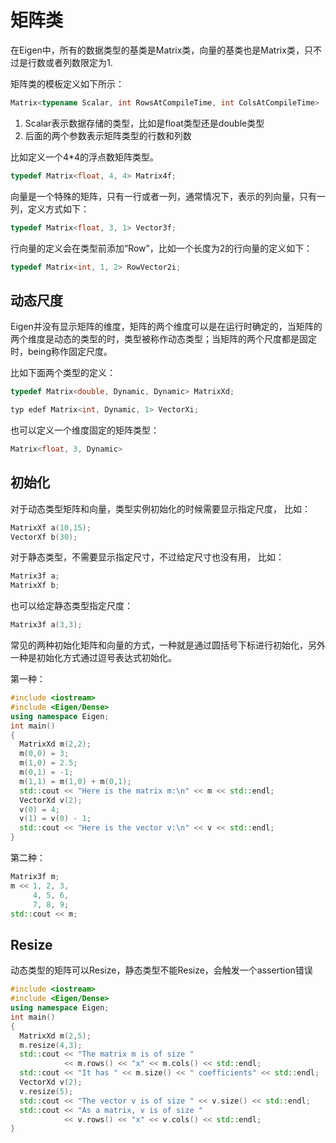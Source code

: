 # 矩阵类

在Eigen中，所有的数据类型的基类是Matrix类，向量的基类也是Matrix类，只不过是行数或者列数限定为1.

矩阵类的模板定义如下所示：


``` C++
Matrix<typename Scalar, int RowsAtCompileTime, int ColsAtCompileTime>
```

1. Scalar表示数据存储的类型，比如是float类型还是double类型
2. 后面的两个参数表示矩阵类型的行数和列数

比如定义一个4*4的浮点数矩阵类型。

```C++
typedef Matrix<float, 4, 4> Matrix4f;
```

向量是一个特殊的矩阵，只有一行或者一列，通常情况下，表示的列向量，只有一列，定义方式如下：

```C++
typedef Matrix<float, 3, 1> Vector3f;
```

行向量的定义会在类型前添加“Row”，比如一个长度为2的行向量的定义如下：

```C++
typedef Matrix<int, 1, 2> RowVector2i;
```

## 动态尺度
Eigen并没有显示矩阵的维度，矩阵的两个维度可以是在运行时确定的，当矩阵的两个维度是动态的类型的时，类型被称作动态类型；当矩阵的两个尺度都是固定时，being称作固定尺度。

比如下面两个类型的定义：

```C++
typedef Matrix<double, Dynamic, Dynamic> MatrixXd;
```

```C++
typ edef Matrix<int, Dynamic, 1> VectorXi;
```

也可以定义一个维度固定的矩阵类型：

```C++
Matrix<float, 3, Dynamic>
```

## 初始化

对于动态类型矩阵和向量，类型实例初始化的时候需要显示指定尺度， 比如：

```C++
MatrixXf a(10,15);
VectorXf b(30);
```

对于静态类型，不需要显示指定尺寸，不过给定尺寸也没有用， 比如：

```C++
Matrix3f a;
MatrixXf b;
```

也可以给定静态类型指定尺度：

```C++
Matrix3f a(3,3);
```

常见的两种初始化矩阵和向量的方式，一种就是通过圆括号下标进行初始化，另外一种是初始化方式通过逗号表达式初始化。

第一种：

```C++
#include <iostream>
#include <Eigen/Dense>
using namespace Eigen;
int main()
{
  MatrixXd m(2,2);
  m(0,0) = 3;
  m(1,0) = 2.5;
  m(0,1) = -1;
  m(1,1) = m(1,0) + m(0,1);
  std::cout << "Here is the matrix m:\n" << m << std::endl;
  VectorXd v(2);
  v(0) = 4;
  v(1) = v(0) - 1;
  std::cout << "Here is the vector v:\n" << v << std::endl;
}
```

第二种：

```C++
Matrix3f m;
m << 1, 2, 3,
     4, 5, 6,
     7, 8, 9;
std::cout << m;
```

## Resize

动态类型的矩阵可以Resize，静态类型不能Resize，会触发一个assertion错误

```C++
#include <iostream>
#include <Eigen/Dense>
using namespace Eigen;
int main()
{
  MatrixXd m(2,5);
  m.resize(4,3);
  std::cout << "The matrix m is of size "
            << m.rows() << "x" << m.cols() << std::endl;
  std::cout << "It has " << m.size() << " coefficients" << std::endl;
  VectorXd v(2);
  v.resize(5);
  std::cout << "The vector v is of size " << v.size() << std::endl;
  std::cout << "As a matrix, v is of size "
            << v.rows() << "x" << v.cols() << std::endl;
}